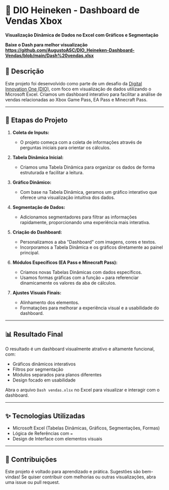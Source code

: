 # 🍺 DIO Heineken - Dashboard de Vendas Xbox

**Visualização Dinâmica de Dados no Excel com Gráficos e Segmentação**

**Baixe o Dash para melhor visualização**
**https://github.com/AugustoASC/DIO_Heineken-Dashboard-Vendas/blob/main/Dash%20vendas.xlsx**

## 📘 Descrição

Este projeto foi desenvolvido como parte de um desafio da [Digital Innovation One (DIO)](https://www.dio.me/), com foco em visualização de dados utilizando o Microsoft Excel. Criamos um dashboard interativo para facilitar a análise de vendas relacionadas ao Xbox Game Pass, EA Pass e Minecraft Pass.

---

## 🧪 Etapas do Projeto

1. **Coleta de Inputs:**

   * O projeto começa com a coleta de informações através de perguntas iniciais para orientar os cálculos.

2. **Tabela Dinâmica Inicial:**

   * Criamos uma Tabela Dinâmica para organizar os dados de forma estruturada e facilitar a leitura.

3. **Gráfico Dinâmico:**

   * Com base na Tabela Dinâmica, geramos um gráfico interativo que oferece uma visualização intuitiva dos dados.

4. **Segmentação de Dados:**

   * Adicionamos segmentadores para filtrar as informações rapidamente, proporcionando uma experiência mais interativa.

5. **Criação do Dashboard:**

   * Personalizamos a aba "Dashboard" com imagens, cores e textos.
   * Incorporamos a Tabela Dinâmica e os gráficos diretamente ao painel principal.

6. **Módulos Específicos (EA Pass e Minecraft Pass):**

   * Criamos novas Tabelas Dinâmicas com dados específicos.
   * Usamos formas gráficas com a função `=` para referenciar dinamicamente os valores da aba de cálculos.

7. **Ajustes Visuais Finais:**

   * Alinhamento dos elementos.
   * Formatações para melhorar a experiência visual e a usabilidade do dashboard.

---

## 📊 Resultado Final

O resultado é um dashboard visualmente atrativo e altamente funcional, com:

* Gráficos dinâmicos interativos
* Filtros por segmentação
* Módulos separados para planos diferentes
* Design focado em usabilidade

Abra o arquivo `Dash vendas.xlsx` no Excel para visualizar e interagir com o dashboard.

---

## ✨ Tecnologias Utilizadas

* Microsoft Excel (Tabelas Dinâmicas, Gráficos, Segmentações, Formas)
* Lógica de Referências com `=`
* Design de Interface com elementos visuais

---

## 🤝 Contribuições

Este projeto é voltado para aprendizado e prática. Sugestões são bem-vindas! Se quiser contribuir com melhorias ou outras visualizações, abra uma issue ou pull request.
